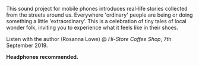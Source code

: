 This sound project for mobile phones introduces real-life stories collected from the streets around us. Everywhere 'ordinary' people are being or doing something a little 'extraordinary’. This is a celebration of tiny tales of local wonder folk, inviting you to experience what it feels like in their shoes.

Listen with the author (Rosanna Lowe) @ *Hi-Store Coffee Shop*, 7th September 2019.

**Headphones recommended.**
